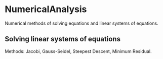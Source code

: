 # NumericalAnalysis
Numerical methods of solving equations and linear systems of equations.

## Solving linear systems of equations
Methods: Jacobi, Gauss-Seidel, Steepest Descent, Minimum Residual.
